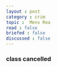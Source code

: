 ```yaml
---
layout : post
category : crim
topic :  Mens Rea
read : false
briefed : false
discussed : false
---
```


### class cancelled
